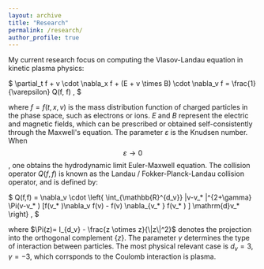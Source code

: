 ```yaml
---
layout: archive
title: "Research"
permalink: /research/
author_profile: true
---
```


My current research focus on computing the Vlasov-Landau equation in kinetic plasma physics:

$ \partial_t f + v \cdot \nabla_x f + (E + v \times B) \cdot \nabla_v f = \frac{1}{\varepsilon} Q(f, f) , $

where $f=f(t,x,v)$ is the mass distribution function of charged particles in the phase space, such as electrons or ions. $E$ and $B$ represent the electric and magnetic fields, which can be prescribed or obtained self-consistently through the Maxwell's equation. The parameter $\varepsilon$ is the Knudsen number. When $$\varepsilon \to 0$$, one obtains the hydrodynamic limit Euler-Maxwell equation. The collision operator $Q(f,f)$ is known as the Landau / Fokker-Planck-Landau collision operator, and is defined by:

$ Q(f,f) = \nabla_v \cdot \left\{ \int_{\mathbb{R}^{d_v}} |v-v_* |^{2+\gamma} \Pi(v-v_* ) [f(v_* )\nabla_v f(v) - f(v) \nabla_{v_* } f(v_* ) ] \mathrm{d}v_* \right\} , $

where $\Pi(z)= I_{d_v} - \frac{z \otimes z}{\|z\|^2}$ denotes the projection into the orthogonal complement $\left\{ z \right\}$. The parameter $\gamma$ determines the type of interaction between particles. The most physical relevant case is $d_v =3, \gamma=-3$, which corrsponds to the Coulomb interaction is plasma.
